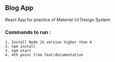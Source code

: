 ## Blog App

React App for practice of Material-UI Design System

### Commands to run :

    1. Install Node JS version higher than 6
    2. npm install
    3. npm start
    4. 4th point from feat/documentation
